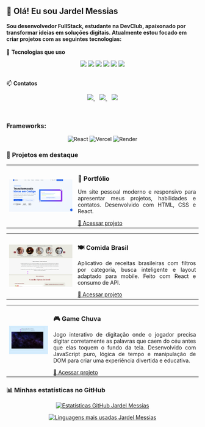 <h2>👋 Olá! Eu sou Jardel Messias</h2>


**Sou desenvolvedor FullStack, estudante na DevClub, apaixonado por transformar ideias em soluções digitais. Atualmente estou focado em criar projetos com as seguintes tecnologias:**
<br>
<br>
🚀 <b> <span>Tecnologias que uso </span> </b>
<p align="center"> <img src="https://img.shields.io/badge/HTML5-E34F26?style=for-the-badge&logo=html5&logoColor=white" /> <img src="https://img.shields.io/badge/CSS-239120?style=for-the-badge&logo=css3&logoColor=white" /> <img src="https://img.shields.io/badge/JavaScript-F7DF1E?style=for-the-badge&logo=javascript&logoColor=black" /> <img src="https://img.shields.io/badge/React-20232A?style=for-the-badge&logo=react&logoColor=61DAFB" /> <img src="https://img.shields.io/badge/Vercel-000000?style=for-the-badge&logo=vercel&logoColor=white" /> <img src="https://img.shields.io/badge/Render-46E3B7?style=for-the-badge&logo=render&logoColor=white" /> </p>



<br>
📫<b> <span> Contatos</span></b>
<p align="center"> <a href="mailto:jardel.messias.dev@gmail.com" target="_blank"> <img src="https://img.shields.io/badge/Gmail-D14836?style=for-the-badge&logo=gmail&logoColor=white" /> </a> &nbsp;&nbsp; <a href="https://www.linkedin.com/in/jardel-messias-desenvolvedor" target="_blank"> <img src="https://img.shields.io/badge/LinkedIn-0077B5?style=for-the-badge&logo=linkedin&logoColor=white" /> </a> &nbsp;&nbsp; <a href="https://www.jardelmessias.com.br" target="_blank"> <img src="https://img.shields.io/badge/Portfólio-000000?style=for-the-badge&logo=about-dot-me&logoColor=white" /> </a> </p>

<p>&nbsp;</p>

<h3><p><b><span>Frameworks:</span></p></b></h3>
<p align="center">
<!-- React -->
<img src="https://img.shields.io/badge/React-20232A?style=for-the-badge&logo=react&logoColor=61DAFB" alt="React" /> 
<img src="https://img.shields.io/badge/Vercel-000000?style=for-the-badge&logo=vercel&logoColor=white" alt="Vercel" /> 
<img src="https://img.shields.io/badge/Render-46E3B7?style=for-the-badge&logo=render&logoColor=white" alt="Render" />
</p>

<h3>🧩<span> <b>Projetos em destaque </b></span></h3>
<table>
  <tr>
    <td>
      <img src="https://raw.githubusercontent.com/JardelMessias39/JardelMessias39/main/assets/tela-inicial-portfolio.png.png" alt="Projeto Portfólio" width="600" />
    </td>
    <td>
      <h3>📁 Portfólio</h3>
      <p align="justify">
        Um site pessoal moderno e responsivo para apresentar meus projetos, habilidades e contatos. Desenvolvido com HTML, CSS e React.
      </p>
      <a href="https://github.com/jardelMessias39/meu-portfolio-jardel" target="_blank">🔗 Acessar projeto</a>
    </td>
  </tr>
</table>


<table>
  <tr>
    <td>
      <img src="https://raw.githubusercontent.com/JardelMessias39/JardelMessias39/main/assets/comida-brasil.png" alt="Projeto Comida Brasil" width="600" />
    </td>
    <td>
      <h3>🍽️ Comida Brasil</h3>
      <p align="justify">
        Aplicativo de receitas brasileiras com filtros por categoria, busca inteligente e layout adaptado para mobile. Feito com React e consumo de API.
      </p>
     <a href="https://github.com/jardelMessias39/comida-tipica-brasil" target="_blank">🔗 Acessar projeto</a>
    </td>
  </tr>
</table>

<table>
  <tr>
    <td>
     <img src="https://raw.githubusercontent.com/JardelMessias39/JardelMessias39/main/assets/Game-chuva.png" alt="Projeto Game Chuva" width="600" />
    </td>
    <td>
      <h3>🎮 Game Chuva</h3>
    <p align="justify">
        Jogo interativo de digitação onde o jogador precisa digitar corretamente as palavras que caem do céu antes que elas toquem o fundo da tela. Desenvolvido com JavaScript puro, lógica de tempo e manipulação de DOM para criar uma experiência divertida e educativa.
    </p>
      <a href="https://github.com/jardelMessias39/jogodepalavras" target="_blank">🔗 Acessar projeto</a>
    </td>
  </tr>
</table>



<h3>📊<b> <span>Minhas estatísticas no GitHub </span></b></h3>
<p align="center"> <a href="https://github.com/JardelMessias39"> <img src="https://github-readme-stats.vercel.app/api?username=JardelMessias39&show_icons=true&theme=radical" alt="Estatísticas GitHub Jardel Messias" /> </a> </p>

<p align="center"> <a href="https://github.com/JardelMessias39"> <img src="https://github-readme-stats.vercel.app/api/top-langs/?username=JardelMessias39&layout=compact&theme=radical" alt="Linguagens mais usadas Jardel Messias" /> </a> </p>



